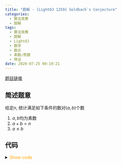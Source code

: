 ```yaml
---
title: "题解 - [LightOJ 1259] Goldbach`s Conjecture"
categories:
  - 算法竞赛
  - 题解
tags:
  - 算法竞赛
  - 题解
  - LightOJ
  - 数学
  - 数论
  - 素数/质数
  - 筛法
date: 2020-07-25 00:19:21
---
```


[题目链接](https://vjudge.net/problem/LightOJ-1259/origin)

<!-- more -->

## 简述题意

给定$n$, 统计满足如下条件的数对$(a,b)$个数

1. $a,b$均为素数
1. $a+b=n$
1. $a\leqslant b$

## 代码

<details>
<summary><font color='orange'>Show code</font></summary>

{% icodeweb cpa_cpp title:LightOJ_1259 LightOJ/1259/0.cpp %}

</details>
